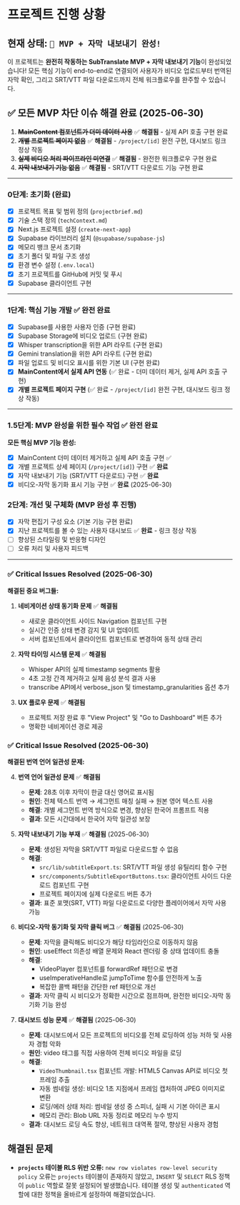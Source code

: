 # 프로젝트 진행 상황

## 현재 상태: `🎉 MVP + 자막 내보내기 완성!`

이 프로젝트는 **완전히 작동하는 SubTranslate MVP + 자막 내보내기 기능**이 완성되었습니다! 모든 핵심 기능이 end-to-end로 연결되어 사용자가 비디오 업로드부터 번역된 자막 확인, 그리고 SRT/VTT 파일 다운로드까지 전체 워크플로우를 완주할 수 있습니다.

## ✅ 모든 MVP 차단 이슈 해결 완료 (2025-06-30)

1. ~~**MainContent 컴포넌트가 더미 데이터 사용**~~ ✅ **해결됨** - 실제 API 호출 구현 완료
2. ~~**개별 프로젝트 페이지 없음**~~ ✅ **해결됨** - `/project/[id]` 완전 구현, 대시보드 링크 정상 작동
3. ~~**실제 비디오 처리 파이프라인 미연결**~~ ✅ **해결됨** - 완전한 워크플로우 구현 완료
4. ~~**자막 내보내기 기능 없음**~~ ✅ **해결됨** - SRT/VTT 다운로드 기능 구현 완료

---

### 0단계: 초기화 (완료)

- [x] 프로젝트 목표 및 범위 정의 (`projectbrief.md`)
- [x] 기술 스택 정의 (`techContext.md`)
- [x] Next.js 프로젝트 설정 (`create-next-app`)
- [x] Supabase 라이브러리 설치 (`@supabase/supabase-js`)
- [x] 메모리 뱅크 문서 초기화
- [x] 초기 폴더 및 파일 구조 생성
- [x] 환경 변수 설정 (`.env.local`)
- [x] 초기 프로젝트를 GitHub에 커밋 및 푸시
- [x] Supabase 클라이언트 구현

---

### 1단계: 핵심 기능 개발 ✅ **완전 완료**

- [x] Supabase를 사용한 사용자 인증 (구현 완료)
- [x] Supabase Storage에 비디오 업로드 (구현 완료)
- [x] Whisper transcription을 위한 API 라우트 (구현 완료)
- [x] Gemini translation을 위한 API 라우트 (구현 완료)
- [x] 파일 업로드 및 비디오 표시를 위한 기본 UI (구현 완료)
- [x] **MainContent에서 실제 API 연동** (✅ 완료 - 더미 데이터 제거, 실제 API 호출 구현)
- [x] **개별 프로젝트 페이지 구현** (✅ 완료 - `/project/[id]` 완전 구현, 대시보드 링크 정상 작동)

---

### 1.5단계: MVP 완성을 위한 필수 작업 ✅ **완전 완료**

**모든 핵심 MVP 기능 완성:**
- [x] MainContent 더미 데이터 제거하고 실제 API 호출 구현 ✅
- [x] 개별 프로젝트 상세 페이지 (`/project/[id]`) 구현 ✅ **완료**
- [x] 자막 내보내기 기능 (SRT/VTT 다운로드) 구현 ✅ **완료**
- [x] 비디오-자막 동기화 표시 기능 구현 ✅ **완료** (2025-06-30)

### 2단계: 개선 및 구체화 (MVP 완성 후 진행)

- [x] 자막 편집기 구성 요소 (기본 기능 구현 완료)
- [x] 지난 프로젝트를 볼 수 있는 사용자 대시보드 ✅ **완료** - 링크 정상 작동
- [ ] 향상된 스타일링 및 반응형 디자인  
- [ ] 오류 처리 및 사용자 피드백

---

### ✅ Critical Issues Resolved (2025-06-30)
**해결된 중요 버그들:**

1. **네비게이션 상태 동기화 문제** ✅ **해결됨**
   - 새로운 클라이언트 사이드 Navigation 컴포넌트 구현
   - 실시간 인증 상태 변경 감지 및 UI 업데이트
   - 서버 컴포넌트에서 클라이언트 컴포넌트로 변경하여 동적 상태 관리

2. **자막 타이밍 시스템 문제** ✅ **해결됨**
   - Whisper API의 실제 timestamp segments 활용
   - 4초 고정 간격 제거하고 실제 음성 분석 결과 사용
   - transcribe API에서 verbose_json 및 timestamp_granularities 옵션 추가

3. **UX 플로우 문제** ✅ **해결됨**
   - 프로젝트 저장 완료 후 "View Project" 및 "Go to Dashboard" 버튼 추가
   - 명확한 네비게이션 경로 제공

### ✅ Critical Issue Resolved (2025-06-30)
**해결된 번역 언어 일관성 문제:**

4. **번역 언어 일관성 문제** ✅ **해결됨**
   - **문제**: 28초 이후 자막이 한글 대신 영어로 표시됨
   - **원인**: 전체 텍스트 번역 → 세그먼트 매칭 실패 → 원본 영어 텍스트 사용
   - **해결**: 개별 세그먼트 번역 방식으로 변경, 향상된 한국어 프롬프트 적용
   - **결과**: 모든 시간대에서 한국어 자막 일관성 보장

5. **자막 내보내기 기능 부재** ✅ **해결됨** (2025-06-30)
   - **문제**: 생성된 자막을 SRT/VTT 파일로 다운로드할 수 없음
   - **해결**: 
     - `src/lib/subtitleExport.ts`: SRT/VTT 파일 생성 유틸리티 함수 구현
     - `src/components/SubtitleExportButtons.tsx`: 클라이언트 사이드 다운로드 컴포넌트 구현
     - 프로젝트 페이지에 실제 다운로드 버튼 추가
   - **결과**: 표준 포맷(SRT, VTT) 파일 다운로드로 다양한 플레이어에서 자막 사용 가능

6. **비디오-자막 동기화 및 자막 클릭 버그** ✅ **해결됨** (2025-06-30)
   - **문제**: 자막을 클릭해도 비디오가 해당 타임라인으로 이동하지 않음
   - **원인**: useEffect 의존성 배열 문제와 React 렌더링 중 상태 업데이트 충돌
   - **해결**: 
     - VideoPlayer 컴포넌트를 forwardRef 패턴으로 변경
     - useImperativeHandle로 jumpToTime 함수를 안전하게 노출
     - 복잡한 콜백 패턴을 간단한 ref 패턴으로 개선
   - **결과**: 자막 클릭 시 비디오가 정확한 시간으로 점프하며, 완전한 비디오-자막 동기화 기능 완성

7. **대시보드 성능 문제** ✅ **해결됨** (2025-06-30)
   - **문제**: 대시보드에서 모든 프로젝트의 비디오를 전체 로딩하여 성능 저하 및 사용자 경험 악화
   - **원인**: video 태그를 직접 사용하여 전체 비디오 파일을 로딩
   - **해결**:
     - `VideoThumbnail.tsx` 컴포넌트 개발: HTML5 Canvas API로 비디오 첫 프레임 추출
     - 자동 썸네일 생성: 비디오 1초 지점에서 프레임 캡처하여 JPEG 이미지로 변환
     - 로딩/에러 상태 처리: 썸네일 생성 중 스피너, 실패 시 기본 아이콘 표시
     - 메모리 관리: Blob URL 자동 정리로 메모리 누수 방지
   - **결과**: 대시보드 로딩 속도 향상, 네트워크 대역폭 절약, 향상된 사용자 경험

## 해결된 문제

- **`projects` 테이블 RLS 위반 오류:** `new row violates row-level security policy` 오류는 `projects` 테이블이 존재하지 않았고, `INSERT` 및 `SELECT` RLS 정책이 `public` 역할로 잘못 설정되어 발생했습니다. 테이블 생성 및 `authenticated` 역할에 대한 정책을 올바르게 설정하여 해결되었습니다.
